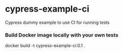 # cypress-example-ci
Cypress dummy example to use CI for running tests

### Build Docker image locally with your own tests
docker build -t cypress-example-ci:0.1 .
